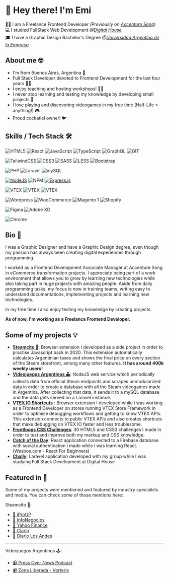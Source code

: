 # 👋 Hey there! I'm Emi 

👨‍💻 I am a Freelance Frontend Developer *(Previously on [Accenture Song](https://www.accenture.com/ar-es/about/accenture-song-index)*)<br>
💻 I studied FullStack Web Development *@[Digital House](https://www.digitalhouse.com/ar)*<br>
🎓 I have a Graphic Design Bachelor's Degree *@[Universidad Argentina de la Empresa](https://uade.edu.ar/)*


## About me 🤓
- I'm from Buenos Aires, Argentina 📍
- Full Stack Developer devoted to Frontend Development for the last four years 👨‍💻
- I enjoy teaching and hosting workshops! 🧑‍🏫
- I never stop learning and testing my knowledge by developing small projects 📖
- I love playing and discovering videogames in my free time (Half-Life > anything!) 🎮
- Proud cockatiel owner! 🐦



## Skills / Tech Stack 🛠️


![HTML5](https://img.shields.io/badge/-HTML5-%23E44D27?style=flat-square&logo=html5&logoColor=ffffff)
![React](https://img.shields.io/badge/-ReactJS-222222?style=flat-square&logo=react&logoColor=61DAFB)
![JavaScript](https://img.shields.io/badge/-JavaScript-%23F7DF1C?style=flat-square&logo=javascript&logoColor=000000&labelColor=%23F7DF1C&color=%23FFCE5A)
![TypeScript](https://img.shields.io/badge/-TypeScript-007ACC?style=flat-square&logo=typescript&logoColor=white)
![GraphQL](https://img.shields.io/badge/-GraphQL-e535ab?style=flat-square&logo=graphql&logoColor=white)
![GIT](https://img.shields.io/badge/-GIT-f05133?style=flat-square&logo=git&logoColor=white)

![TailwindCSS](https://img.shields.io/badge/tailwindcss-0F172A?&logo=Tailwindcss)
![CSS3](https://img.shields.io/badge/-CSS3-%231572B6?style=flat-square&logo=css3)
![SASS](https://img.shields.io/badge/-Sass-cd6799?style=flat-square&logo=sass&logoColor=white)
![LESS](https://img.shields.io/badge/-Less-1D365D?style=flat-square&logo=Less&logoColor=white)
![Bootstrap](https://img.shields.io/badge/-Bootstrap-7952B3?style=flat-square&logo=bootstrap&logoColor=white)

![PHP](https://img.shields.io/badge/-PHP-7A86B8?style=flat-square&logo=php&logoColor=white)
![Laravel](https://img.shields.io/badge/-Laravel-f9322c?style=flat-square&logo=laravel&logoColor=white)
![mySQL](https://img.shields.io/badge/-mySQL-5382a1?style=flat-square&logo=mysql&logoColor=white)

[![NodeJS](https://img.shields.io/badge/Node.js-6DA55F?logo=node.js&logoColor=white)](#)
![NPM](https://img.shields.io/badge/-NPM-CB3837?style=flat-square&logo=npm&logoColor=61DAFB)
[![Express.js](https://img.shields.io/badge/Express.js-%23404d59.svg?logo=express&logoColor=%2361DAFB)](#)

![VTEX](https://img.shields.io/badge/-VTEX_IO-ff3366?style=flat-square&logo=vtex&logoColor=white)
![VTEX](https://img.shields.io/badge/-VTEX_Store_Framework-ff3366?style=flat-square&logo=vtex&logoColor=white)
![VTEX](https://img.shields.io/badge/-VTEX_App_Development-ff3366?style=flat-square&logo=vtex&logoColor=white)

![Wordpress](https://img.shields.io/badge/-WordPress-21759b?style=flat-square&logo=wordpress&logoColor=white)
![WooCommerce](https://img.shields.io/badge/-WooCommerce-7F54B3?style=flat-square&logo=wordpress&logoColor=white)
![Magento 1](https://img.shields.io/badge/-Magento_1-f16423?style=flat-square&logo=magento&logoColor=white)
![Shopify](https://img.shields.io/badge/Shopify-7AB55C?logo=shopify&logoColor=fff)

![Figma](https://img.shields.io/badge/-Figma-F24E1E?style=flat-square&logo=figma&logoColor=white)
![Adobe XD](https://img.shields.io/badge/-Adobe_XD-470137?style=flat-square&logo=adobe-xd&logoColor=white)

![Chrome](https://img.shields.io/badge/-Chrome_Web_Store_Developer-1a73e8?style=flat-square&logo=google-chrome&logoColor=white)



## Bio 🌱

I was a Graphic Designer and have a Graphic Design degree, even though my passion has always been creating digital experiences through programming.

I worked as a Frontend Development Associate Manager at Accenture Song in eCommerce transformation projects. I appreciate being part of a work environment that allows you to grow by learning new technologies while also taking part in huge projects with amazing people. Aside from daily programming tasks, my focus is now in training teams, writing easy to understand documentations, implementing projects and learning new technologies. 

In my free time I also enjoy testing my knowledge by creating projects. 

**As of now, I'm working as a Freelance Frontend Developer.**


## Some of my projects 💡

- **[Steamcito 🧉](https://github.com/emilianog94/Steamcito-Precios-Steam-Argentina-Impuestos-Incluidos)**: Browser extension I developed as a side project in order to practise Javascript back in 2020. This extension automatically calculates Argentinian taxes and shows the final price on every section of the Steam storefront, among many other features. **It has around 400k weekly users!**
- **[Videojuegos Argentinos 🕹️](https://steamcito.com.ar/videojuegos-argentinos)**: NodeJS web service which periodically collects data from official Steam endpoints and scrapes unmodularized data in order to create a database with all the Steam videogames made in Argentina. After collecting that data, it sends it to a mySQL database and the data gets served on a Laravel instance. 
- **[VTEX IO Shortcuts](https://github.com/emilianog94/vtex-io-shortcuts)** : Browser extension I developed while i was working as a Frontend Developer on stores running VTEX Store Framework in order to optimise debugging workflows and getting to know VTEX APIs. This extension connects to public VTEX APIs and also creates shortcuts that make debugging on VTEX IO faster and less troublesome.
- **[Frontloops CSS Challenges](https://github.com/emilianog94/Frontloops---HTML5-CSS3-UI-Challenges)**: 30 HTML5 and CSS3 challenges I made in order to test and improve both my markup and CSS knowledge.
- **[Catch of the Day](https://github.com/emilianog94/beginner-react)**: React application connected to a Firebase database with social authentication i made while i was learning React. (Wesbos.com - React For Beginners)
- **[Chally](https://github.com/FrancoFourmantin/LaravelChally)**: Laravel application developed with my group while I was studying Full Stack Development at Digital House


## Featured in 💖
Some of my projects were mentioned and featured by industry specialists and media. You can check some of those mentions here: 

Steamcito 🧉: 
- [📄 iProUP](https://www.iproup.com/innovacion/48700-asi-se-creo-steamcito-la-extension-que-calcula-el-precio-con-impuestos-de-los-juegos)
- [📄 InfoNegocios](https://infonegocios.info/plus/emiliano-gioia-el-cerebro-detras-de-steamcito-quien-es-y-como-nacio-esta-extension-que-ya-usan-360-000-gamers-de-argentina)
- [📄 Yahoo Finance](https://es-us.finanzas.yahoo.com/noticias/videojuegos-mejores-ofertas-verano-steam-120000895.html)
- [📄 Clarín](https://www.clarin.com/tecnologia/steam-dolariza-precio-videojuegos-argentina-costaran-fecha-limite-comprar-pesos_0_IT41IAkXze.html)
- [📄 Diario Los Andes](https://www.losandes.com.ar/muy-tecno/utiles-y-gratuitas-7-herramientas-que-no-conocias-y-no-sabias-que-necesitabas/)

---

Videojuegos Argentinos 🕹️: 
- [📹 Press Over News Podcast](https://www.youtube.com/live/dHhECyCw57s?si=XAlopcJ-QeqeeLol&t=2009)
- [📹 Zona Liberada - Vorterix](https://www.youtube.com/watch?v=yFOM8YjVMyo&t=3593s)


